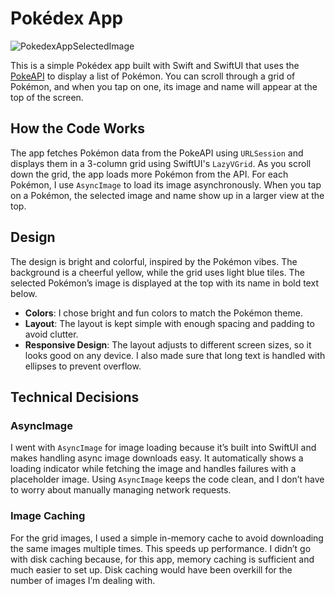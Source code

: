 # Pokédex App
![PokedexAppSelectedImage](https://github.com/user-attachments/assets/50aaa562-cc39-4ede-8c21-97da966524bf)

This is a simple Pokédex app built with Swift and SwiftUI that uses the [PokeAPI](https://pokeapi.co/) to display a list of Pokémon. You can scroll through a grid of Pokémon, and when you tap on one, its image and name will appear at the top of the screen.

## How the Code Works

The app fetches Pokémon data from the PokeAPI using `URLSession` and displays them in a 3-column grid using SwiftUI's `LazyVGrid`. As you scroll down the grid, the app loads more Pokémon from the API. For each Pokémon, I use `AsyncImage` to load its image asynchronously. When you tap on a Pokémon, the selected image and name show up in a larger view at the top.

## Design

The design is bright and colorful, inspired by the Pokémon vibes. The background is a cheerful yellow, while the grid uses light blue tiles. The selected Pokémon’s image is displayed at the top with its name in bold text below.

- **Colors**: I chose bright and fun colors to match the Pokémon theme.
- **Layout**: The layout is kept simple with enough spacing and padding to avoid clutter.
- **Responsive Design**: The layout adjusts to different screen sizes, so it looks good on any device. I also made sure that long text is handled with ellipses to prevent overflow.

## Technical Decisions

### AsyncImage
I went with `AsyncImage` for image loading because it’s built into SwiftUI and makes handling async image downloads easy. It automatically shows a loading indicator while fetching the image and handles failures with a placeholder image. Using `AsyncImage` keeps the code clean, and I don’t have to worry about manually managing network requests.

### Image Caching
For the grid images, I used a simple in-memory cache to avoid downloading the same images multiple times. This speeds up performance. I didn’t go with disk caching because, for this app, memory caching is sufficient and much easier to set up. Disk caching would have been overkill for the number of images I’m dealing with.

